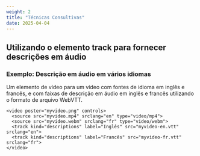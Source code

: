 ```yaml
---
weight: 2
title: "Técnicas Consultivas"
date: 2025-04-04
---
```



## Utilizando o elemento track para fornecer descrições em áudio

### Exemplo: Descrição em áudio em vários idiomas

Um elemento de vídeo para um vídeo com fontes de idioma em inglês e francês, e com faixas de descrição em áudio em inglês e francês utilizando o formato de arquivo WebVTT.
<pre aria-label="Exemplo de código em HTML"><code>&lt;video poster=&quot;myvideo.png&quot; controls&gt;
  &lt;source src=&quot;myvideo.mp4&quot; srclang=&quot;en&quot; type=&quot;video/mp4&quot;&gt;
  &lt;source src=&quot;myvideo.webm&quot; srclang=&quot;fr&quot; type=&quot;video/webm&quot;&gt;
  &lt;track kind=&quot;descriptions&quot; label=&quot;Inglês&quot; src=&quot;myvideo-en.vtt&quot; srclang=&quot;en&quot;&gt;
  &lt;track kind=&quot;descriptions&quot; label=&quot;Francês&quot; src=&quot;myvideo-fr.vtt&quot; srclang=&quot;fr&quot;&gt;
&lt;/video&gt;
</code></pre>